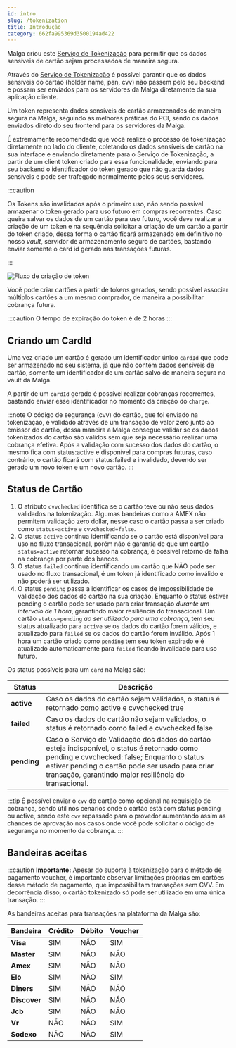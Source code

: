 ```yaml
---
id: intro
slug: /tokenization
title: Introdução
category: 662fa995369d3500194ad422
---
```


Malga criou este [Serviço de Tokenização](/api#tag/Tokens) para permitir que os dados sensíveis de cartão sejam processados de maneira segura.

Através do [Serviço de Tokenização](/api#tag/Tokens) é possível garantir que os dados sensíveis do cartão (holder name, pan, cvv) não passem pelo seu backend e possam ser enviados para os servidores da Malga diretamente da sua aplicação cliente.

Um token representa dados sensíveis de cartão armazenados de maneira segura na Malga, seguindo as melhores práticas do PCI, sendo os dados enviados direto do seu frontend para os servidores da Malga.

É extremamente recomendado que você realize o processo de tokenização diretamente no lado do cliente, coletando os dados sensíveis de cartão na sua interface e enviando diretamente para o Serviço de Tokenização, a partir de um client token criado para essa funcionalidade, enviando para seu backend o identificador do token gerado que não guarda dados sensíveis e pode ser trafegado normalmente pelos seus servidores.

:::caution

Os Tokens são invalidados após o primeiro uso, não sendo possível armazenar o token gerado para uso futuro em compras recorrentes. Caso queira salvar os dados de um cartão para uso futuro, você deve realizar a criação de um token e na sequência solicitar a criação de um cartão a partir do token criado, dessa forma o cartão ficará armazenado em definitivo no nosso _vault_, servidor de armazenamento seguro de cartões, bastando enviar somente o card id gerado nas transações futuras.

:::

![Fluxo de criação de token](/img/fluxotokennovo.png)

Você pode criar cartões a partir de tokens gerados, sendo possível associar múltiplos cartões a um mesmo comprador, de maneira a possibilitar cobrança futura.

:::caution
O tempo de expiração do token é de 2 horas
:::

## Criando um CardId

Uma vez criado um cartão é gerado um identificador único `cardId` que pode ser armazenado no seu sistema, já que não contém dados sensíveis de cartão, somente um identificador de um cartão salvo de maneira segura no vault da Malga.

A partir de um `cardId` gerado é possível realizar cobranças recorrentes, bastando enviar esse identificador no momento da criação do `charge`.

:::note
O código de segurança (cvv) do cartão, que foi enviado na tokenização, é validado através de um transação de valor zero junto ao emissor do cartão, dessa maneira a Malga consegue validar se os dados tokenizados do cartão são válidos sem que seja necessário realizar uma cobrança efetiva. Após a validação com sucesso dos dados do cartão, o mesmo fica com status:active e disponível para compras futuras, caso contrário, o cartão ficará com status:failed e invalidado, devendo ser gerado um novo token e um novo cartão.
:::

## Status de Cartão

1. O atributo `cvvchecked` identifica se o cartão teve ou não seus dados validados na tokenização. Algumas bandeiras como a AMEX não permitem validação zero dollar, nesse caso o cartão passa a ser criado como `status=active` e `cvvchecked=false`.
2. O status `active` continua identificando se o cartão está disponível para uso no fluxo transacional, porém não é garantia de que um cartão `status=active` retornar sucesso na cobrança, é possível retorno de falha na cobrança por parte dos bancos.
3. O status `failed` continua identificando um cartão que NÃO pode ser usado no fluxo transacional, é um token já identificado como inválido e não poderá ser utilizado.
4. O status `pending` passa a identificar os casos de impossibilidade de validação dos dados do cartão na sua criação. Enquanto o status estiver pending o cartão pode ser usado para criar transação _durante um intervalo de 1 hora_, garantindo maior resiliência do transacional. Um cartão `status=pending` _ao ser utilizado para uma cobrança_, tem seu status atualizado para `active` se os dados do cartão forem válidos, e atualizado para `failed` se os dados do cartão forem inválido. Após 1 hora um cartão criado como `pending` tem seu token expirado e é atualizado automaticamente para `failed` ficando invalidado para uso futuro.

Os status possíveis para um `card` na Malga são:

| Status      | Descrição                                                                                                                                                                                                                                                 |
| ----------- | --------------------------------------------------------------------------------------------------------------------------------------------------------------------------------------------------------------------------------------------------------- |
| **active**  | Caso os dados do cartão sejam validados, o status é retornado como active e cvvchecked true                                                                                                                                                               |
| **failed**  | Caso os dados do cartão não sejam validados, o status é retornado como failed e cvvchecked false                                                                                                                                                          |
| **pending** | Caso o Serviço de Validação dos dados do cartão esteja indisponível, o status é retornado como pending e cvvchecked: false; Enquanto o status estiver pending o cartão pode ser usado para criar transação, garantindo maior resiliência do transacional. |

:::tip
É possível enviar o `cvv` do cartão como opcional na requisição de cobrança, sendo útil nos cenários onde o cartão está com status pending ou active, sendo este `cvv` repassado para o provedor aumentando assim as chances de aprovação nos casos onde você pode solicitar o código de segurança no momento da cobrança.
:::

## Bandeiras aceitas

:::caution
**Importante:** Apesar do suporte à tokenização para o método de pagamento voucher, é importante observar limitações próprias em cartões desse método de pagamento, que impossibilitam transações sem CVV. Em decorrência disso, o cartão tokenizado só pode ser utilizado em uma única transação.
:::

As bandeiras aceitas para transações na plataforma da Malga são:

| Bandeira     | Crédito | Débito | Voucher |
| ------------ | ------- | ------ | ------- |
| **Visa**     | SIM     | NÃO    | SIM     |
| **Master**   | SIM     | NÃO    | NÃO     |
| **Amex**     | SIM     | NÃO    | NÃO     |
| **Elo**      | SIM     | NÃO    | SIM     |
| **Diners**   | SIM     | NÃO    | NÃO     |
| **Discover** | SIM     | NÃO    | NÃO     |
| **Jcb**      | SIM     | NÃO    | NÃO     |
| **Vr**       | NÃO     | NÃO    | SIM     |
| **Sodexo**   | NÃO     | NÃO    | SIM     |
